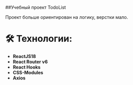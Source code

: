 ##Учебный проект TodoList

Проект больше ориентирован на логику, верстки мало.

# 🛠 Технологии:
- **ReactJS18**
- **React Router v6**
- **React Hooks**
- **CSS-Modules**
- **Axios**
